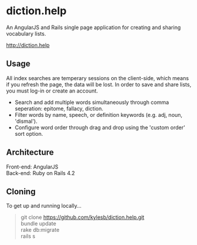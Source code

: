 # diction.help

An AngularJS and Rails single page application for creating and sharing vocabulary lists. 

http://diction.help

## Usage

All index searches are temperary sessions on the client-side, which means if you refresh the page, the data will be lost. In order to save and share lists, you must log-in or create an account. 

* Search and add multiple words simultaneously through comma seperation: epitome, fallacy, diction. 
* Filter words by name, speech, or definition keywords (e.g. adj, noun, 'dismal').
* Configure word order through drag and drop using the 'custom order' sort option.


## Architecture

Front-end: 	AngularJS<br>
Back-end:	Ruby on Rails 4.2


## Cloning

To get up and running locally...

> git clone https://github.com/kylesb/diction.help.git<br>
> bundle update<br>
> rake db:migrate<br>
> rails s
